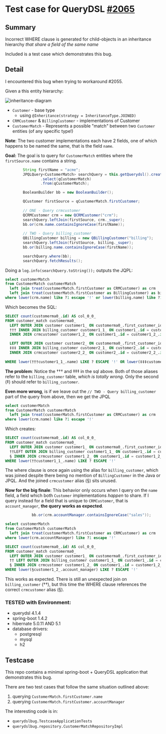 # Test case for QueryDSL [#2065](https://github.com/querydsl/querydsl/issues/2065)

## Summary

Incorrect WHERE clause is generated for child-objects in an inheritance hierarchy *that share a field of the same name*

Included is a test case which demonstrates this bug.

## Detail

I encountered this bug when trying to workaround #2055.

Given a this entity hierarchy:

![inheritance-diagram](https://cloud.githubusercontent.com/assets/14830/21220601/f56006b2-c2b9-11e6-9f6b-8c05e94e10b7.png)

* `Customer` - base type
  * using `@Inheritance(strategy = InheritanceType.JOINED)`
* `CRMCustomer` & `BillingCustomer` - implementations of Customer 
* `CustomerMatch` - Represents a possible "match" between two `Customer` entities (of any specific type!)

**Note**: The two customer implementations each have 2 fields, one of which happens to be named the same, that is the field `name`.

**Goal:** The goal is to query for `CustomerMatch` entities where the `firstSource.name` contains a string.

```java
        String firstName = "acme";
        JPQLQuery<CustomerMatch> searchQuery = this.getQuerydsl().createQuery()
                .select(qCustomerMatch)
                .from(qCustomerMatch);

        BooleanBuilder bb = new BooleanBuilder();

        QCustomer firstSource = qCustomerMatch.firstCustomer;
 
        // ONE - Query crmcustomer
        QCRMCustomer crm = new QCRMCustomer("crm");
        searchQuery.leftJoin(firstSource, crm._super);
        bb.or(crm.name.containsIgnoreCase(firstName));
 
        // TWO - Query billing_customer
        QBillingCustomer billing = new QBillingCustomer("billing");
        searchQuery.leftJoin(firstSource, billing._super);
        bb.or(billing.name.containsIgnoreCase(firstName));

        searchQuery.where(bb);
        searchQuery.fetchResults();
```

Doing a `log.info(searchQuery.toString());` outputs the JQPL:

```sql
select customerMatch
from CustomerMatch customerMatch
  left join treat(customerMatch.firstCustomer as CRMCustomer) as crm
  left join treat(customerMatch.firstCustomer as BillingCustomer) as billing
where lower(crm.name) like ?1 escape '!' or lower(billing.name) like ?1 escape '!'
```

Which becomes the SQL:

```sql
SELECT count(customerma0_.id) AS col_0_0_
FROM customer_match customerma0_
  LEFT OUTER JOIN customer customer1_ ON customerma0_.first_customer_id = customer1_.id
  ††† INNER JOIN billing_customer customer1_1_ ON customer1_.id = customer1_1_.id
  INNER JOIN crmcustomer customer1_2_ ON customer1_.id = customer1_2_.id

  LEFT OUTER JOIN customer customer2_ ON customerma0_.first_customer_id = customer2_.id
  ‡‡‡ INNER JOIN billing_customer customer2_1_ ON customer2_.id = customer2_1_.id
  INNER JOIN crmcustomer customer2_2_ ON customer2_.id = customer2_2_.id
 
WHERE lower(†††customer1_1_.name) LIKE ? ESCAPE '!' OR lower(‡‡‡customer2_1_.name) LIKE ? ESCAPE '!'
```
**The problem**:
Notice the †††  and ‡‡‡ in the sql above. Both of those aliases refer to the `billing_customer` table, *which is totally wrong*. Only the second (‡) should refer to `billing_customer`.

**Even more wrong**, is if we leave out the `// TWO - Query billing_customer` part of the query from above, then we get the JPQL

```sql
select customerMatch
from CustomerMatch customerMatch
  left join treat(customerMatch.firstCustomer as CRMCustomer) as crm
where lower(crm.name) like ?1 escape '!'
```

Which creates:

```sql
SELECT count(customerma0_.id) AS col_0_0_
FROM customer_match customerma0_
  LEFT OUTER JOIN customer customer1_ ON customerma0_.first_customer_id = customer1_.id
  ††LEFT OUTER JOIN billing_customer customer1_1_ ON customer1_.id = customer1_1_.id
  § INNER JOIN crmcustomer customer1_2_ ON customer1_.id = customer1_2_.id
WHERE lower(††customer1_1_.name) LIKE ? ESCAPE '!'
```

The where clause is once again using the alias for `billing_customer`, which was joined despite there being no mention of `BillingCustomer` in the Java or JPQL. And the joined `crmcustomer` alias (§) sits unused.

**Now for the big finale**: This behavior only occurs when I query on the `name` field, a field which both `Customer` implementations *happen* to share. If I query instead for a field that is unique to `CRMCustomer`, that is `account_manager`, **the query works as expected**.

```java
            bb.or(crm.accountManager.containsIgnoreCase("sales"));
```

```sql
select customerMatch
from CustomerMatch customerMatch
  left join treat(customerMatch.firstCustomer as CRMCustomer) as crm
where lower(crm.accountManager) like ?1 escape '!'
```

```sql
SELECT count(customerma0_.id) AS col_0_0_
FROM customer_match customerma0_
  LEFT OUTER JOIN customer customer1_ ON customerma0_.first_customer_id = customer1_.id
  †† LEFT OUTER JOIN billing_customer customer1_1_ ON customer1_.id = customer1_1_.id
  § INNER JOIN crmcustomer customer1_2_ ON customer1_.id = customer1_2_.id
WHERE lower(§customer1_2_.account_manager) LIKE ? ESCAPE '!'
```

This works as expected. There is still an unexpected join on `billing_customer` (††), but this time the WHERE clause references the correct `crmcustomer` alias (§).

### TESTED with Environment:

* querydsl 4.1.4
* spring-boot 1.4.2
* hibernate 5.0.11  AND 5.1
* database drivers:
  * postgresql
  * mysql
  * h2 

## Testcase

This repo contains a minimal spring-boot + QueryDSL application that demonstrates this bug.

There are two test cases  that follow the same situation outlined above:

1. querying `CustomerMatch.firstCustomer.name`
2. querying `CustomerMatch.firstCustomer.accountManager`

The interesting code is in:
* `querydslbug.TestcaseApplicationTests`
* `querydslbug.repository.CustomerMatchRepositoryImpl`


